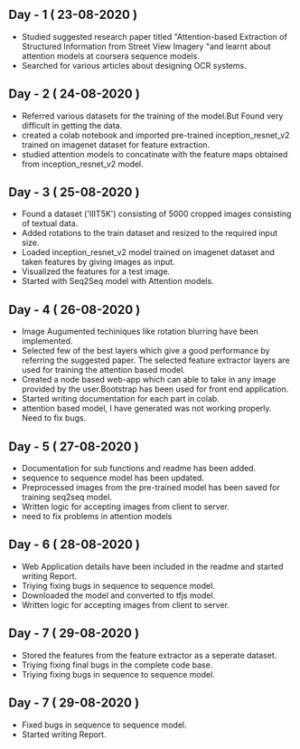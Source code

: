## Day - 1 ( 23-08-2020 )
<ul><li>Studied suggested research paper titled "Attention-based Extraction of Structured
Information from Street View Imagery
"and learnt about attention models at coursera sequence models.</li>
<li>Searched for various articles about designing OCR systems.</li>
</ul>

## Day - 2 ( 24-08-2020 )
<ul><li>Referred various datasets for the training of the model.But Found very difficult in getting the data.</li>
<li>created a colab notebook and imported pre-trained inception_resnet_v2 trained on imagenet dataset for feature extraction.</li>
<li>studied attention models to concatinate with the feature maps obtained from inception_resnet_v2 model.</li></ul>

## Day - 3 ( 25-08-2020 )
<ul>
<li>Found a dataset ('IIIT5K') consisting of 5000 cropped images consisting of textual data.</li>
<li>Added rotations to the train dataset and resized to the required input size.</li>
<li>Loaded inception_resnet_v2 model trained on imagenet dataset and taken features by giving images as input.</li>
<li>Visualized the features for a test image.</li>
<li>Started with Seq2Seq model with Attention models.</li>
</ul>

## Day - 4 ( 26-08-2020 )
<ul>
<li>Image Augumented techiniques like rotation blurring have been implemented.</li>
<li>Selected few of the best layers which give a good performance by referring the suggested paper. The selected feature extractor layers are used for training the attention based model.</li>
<li>Created a node based web-app which can able to take in any image provided by the user.Bootstrap has been used for front end application.</li>
<li>Started writing documentation for each part in colab.</li>
<li>attention based model, I have generated was not working properly. Need to fix bugs.</li>
</ul>

## Day - 5 ( 27-08-2020 )
<ul>
<li>Documentation for sub functions and readme has been added.</li>
<li>sequence to sequence model has been updated.</li>
<li>Preprocessed images from the pre-trained model has been saved for training seq2seq model.</li>
<li>Written logic for accepting images from client to server.</li>
<li>need to fix problems in attention models</li>
</ul>

## Day - 6 ( 28-08-2020 )
<ul>
<li>Web Application details have been included in the readme and started writing Report.</li>
<li>Triying fixing bugs in sequence to sequence model.</li>
<li>Downloaded the model and converted to tfjs model.</li>
<li>Written logic for accepting images from client to server.</li>
</ul>

## Day - 7 ( 29-08-2020 )
<ul>
<li>Stored the features from the feature extractor as a seperate dataset.</li>
<li>Triying fixing final bugs in the complete code base.</li>
<li>Triying fixing bugs in sequence to sequence model.</li>
</ul>

## Day - 7 ( 29-08-2020 )
<ul>
<li>Fixed bugs in sequence to sequence model.</li>
<li>Started writing Report.</li>
</ul>